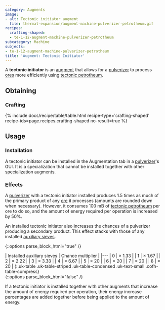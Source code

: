 ```yaml
---
category: Augments
image:
- alt: Tectonic initiator augment
  file: thermal-expansion/augment-machine-pulverizer-petrotheum.gif
recipes:
  crafting-shaped:
  - te-1-12-augment-machine-pulverizer-petrotheum
subcategory: Machine
subjects:
- te-1-12-augment-machine-pulverizer-petrotheum
title: 'Augment: Tectonic Initiator'
---
```


A **tectonic initiator** is an [augment](../augments/) that allows for a
[pulverizer](../pulverizer/) to process
[ores](../pulverizer/#ore-processing) more efficiently using [tectonic
petrotheum](../../thermal-foundation/tectonic-petrotheum/).


Obtaining
---------

### Crafting
{% include docs/recipe/table/table.html recipe-type='crafting-shaped' recipe-ids=page.recipes.crafting-shaped no-result=true %}


Usage
-----

### Installation
A tectonic initiator can be installed in the Augmentation tab in a
[pulverizer](../pulverizer/)'s GUI. It is a specialization that cannot be
installed together with other specialization augments.

### Effects
A [pulverizer](../pulverizer/) with a tectonic initiator installed produces
1.5 times as much of the primary product of any
[ore](../pulverizer/#ore-processing) it processes (amounts are rounded down
when necessary). However, it consumes 100 mB of [tectonic
petrotheum](../../thermal-foundation/tectonic-petrotheum/) per ore to do so, and the amount of
energy required per operation is increased by 50%.

An installed tectonic initiator also increases the chances of a pulverizer
producing a secondary product. This effect stacks with those of any installed
[auxiliary sieves](../augment-auxiliary-sieve/).

<!--
modifiedChance = 100 - amount * 15 - 25   (minimum is 5)
multiplier = 100 / modifiedChance
-->

{::options parse_block_html="true" /}
<div class="uk-overflow-container">
| Installed auxiliary sieves | Chance multiplier |
|---
| 0 | × 1.33 |
| 1 | × 1.67 |
| 2 | × 2.22 |
| 3 | × 3.33 |
| 4 | × 6.67 |
| 5 | × 20 |
| 6 | × 20 |
| 7 | × 20 |
| 8 | × 20 |
{:.uk-table .uk-table-striped .uk-table-condensed .uk-text-small .cofh-table-compress}
</div>
{::options parse_block_html="false" /}

If a tectonic initiator is installed together with other augments that increase
the amount of energy required per operation, their energy increase percentages
are added together before being applied to the amount of energy.

